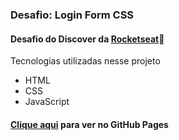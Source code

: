### Desafio: Login Form CSS
#### Desafio do Discover da [Rocketseat](https://github.com/Rocketseat)🚀
Tecnologias utilizadas nesse projeto  
* HTML
* CSS
* JavaScript  
#### [Clique aqui](https://yuricirino.github.io/login-form-css/) para ver no GitHub Pages
